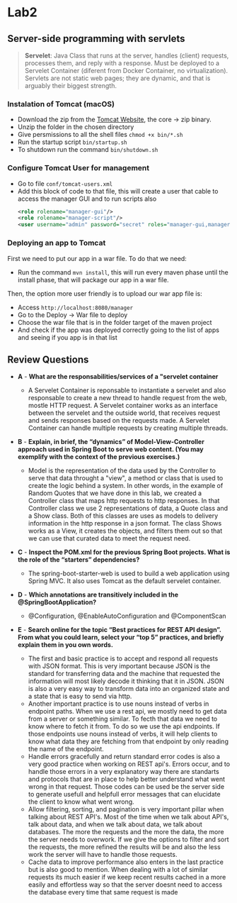 # **Lab2**

## Server-side programming with servlets

> **Servelet**: Java Class that runs at the server, handles (client) requests, processes them, and reply with a response. Must be deployed to a Servelet Container (diferent from Docker Container, no virtualization).
> Servlets are not static web pages; they are dynamic, and that is arguably their biggest strength.

### Instalation of Tomcat (macOS)

- Download the zip from the [Tomcat Website](https://tomcat.apache.org/download-90.cgi), the core -> zip binary.
- Unzip the folder in the chosen directory
- Give persmissions to all the shell files `chmod +x bin/*.sh`
- Run the startup script `bin/startup.sh`
- To shutdown run the command `bin/shutdown.sh`

### Configure Tomcat User for management

- Go to file `conf/tomcat-users.xml`
- Add this block of code to that file, this will create a user that cable to access the manager GUI and to run scripts also
    ``` xml
    <role rolename="manager-gui"/>
    <role rolename="manager-script"/>
    <user username="admin" password="secret" roles="manager-gui,manager-script"/>
    ```

### Deploying an app to Tomcat

First we need to put our app in a war file. To do that we need:
- Run the command `mvn install`, this will run every maven phase until the install phase, that will package our app in a war file.

Then, the option more user friendly is to upload our war app file is:
- Access `http://localhost:8080/manager`
- Go to the Deploy -> War file to deploy
- Choose the war file that is in the folder target of the maven project
- And check if the app was deployed correctly going to the list of apps and seeing if you app is in that list

## Review Questions

- **A** - **What are the responsabilities/services of a "servelet container**
    - A Servelet Container is reponsable to instantiate a servelet and also responsable to create a new thread to handle request from the web, mostle HTTP request. A Servelet container works as an interface between the servelet and the outside world, that receives request and sends responses based on the requests made. A Servelet Container can handle multiple requests by creating multiple threads.

- **B** - **Explain, in brief, the “dynamics” of Model-View-Controller approach used in Spring Boot to serve web content. (You may exemplify with the context of the previous exercises.)**
    - Model is the representation of the data used by the Controller to serve that data throught a "view", a method or class that is used to create the logic behind a system. In other words, in the example of Random Quotes that we have done in this lab, we created a Controller class that maps http requests to http responses. In that Controller class we use 2 representations of data, a Quote class and a Show class. Both of this classes are uses as models to delivery information in the http response in a json format. The class Shows works as a View, it creates the objects, and filters them out so that we can use that curated data to meet the request need.

- **C** - **Inspect the POM.xml for the previous Spring Boot projects. What is the role of the “starters” dependencies?**
    - The spring-boot-starter-web is used to build a web application using Spring MVC. It also uses Tomcat as the default servelet container. 

- **D** - **Which annotations are transitively included in the @SpringBootApplication?**
    - @Configuration, @EnableAutoConfiguration and @ComponentScan

- **E** - **Search online for the topic “Best practices for REST API design”. From what you could learn, select your “top 5” practices, and briefly explain them in you own words.**
    - The first and basic practice is to accept and respond all requests with JSON format. This is very important because JSON is the standard for transferring data and the machine that requested the information will most likely decode it thinking that it in JSON. JSON is also a very easy way to transform data into an organized state and a state that is easy to send via http.
    - Another important practice is to use nouns instead of verbs in endpoint paths. When we use a rest api, we mostly need to get data from a server or something similar. To fecth that data we need to know where to fetch it from. To do so we use the api endpoints. If those endpoints use nouns instead of verbs, it will help clients to know what data they are fetching from that endpoint by only reading the name of the endpoint.
    - Handle errors gracefully and return standard error codes is also a very good practice when working on REST api's. Errors occur, and to handle those errors in a very explanatory way there are standarts and protocols that are in place to help better understand what went wrong in that request. Those codes can be used be the server side to generate usefull and helpfull error messages that can elucidate the client to know what went wrong. 
    - Allow filtering, sorting, and pagination is very important pillar when talking about REST API's. Most of the time when we talk about API's, talk about data, and when we talk about data, we talk about databases. The more the requests and the more the data, the more the server needs to overwork. If we give the options to filter and sort the requests, the more refined the results will be and also the less work the server will have to handle those requests.
    - Cache data to improve performance also enters in the last practice but is also good to mention. When dealing with a lot of similar requests its much easier if we keep recent results cached in a more easily and effortless way so that the server doesnt need to access the database every time that same request is made

